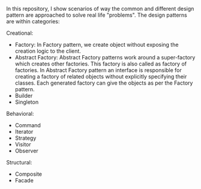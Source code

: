 In this repository, I show scenarios of way the common and different design pattern are approached to solve real life "problems". 
The design patterns are within categories: 

Creational:
- Factory: In Factory pattern, we create object without exposing the creation logic to the client. 
- Abstract Factory: Abstract Factory patterns work around a super-factory which creates other factories. This factory is also called as factory of factories. In Abstract Factory pattern an interface is responsible for creating a factory of related objects without explicitly specifying their classes. Each generated factory can give the objects as per the Factory pattern.
- Builder
- Singleton 


Behavioral:
- Command 
- Iterator
- Strategy 
- Visitor 
- Observer 

Structural:
- Composite 
- Facade

